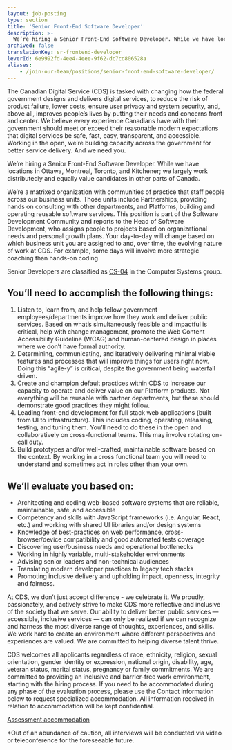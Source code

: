 ```yaml
---
layout: job-posting
type: section
title: 'Senior Front-End Software Developer'
description: >-
  We’re hiring a Senior Front-End Software Developer. While we have locations in Ottawa, Montreal, Toronto, and Kitchener; we largely work distributedly and equally value candidates in other parts of Canada.
archived: false
translationKey: sr-frontend-developer
leverId: 6e9992fd-4ee4-4eee-9f62-dc7cd806528a
aliases:
    - /join-our-team/positions/senior-front-end-software-developer/
---
```


The Canadian Digital Service (CDS) is tasked with changing how the federal government designs and delivers digital services, to reduce the risk of product failure, lower costs, ensure user privacy and system security, and, above all, improves people’s lives by putting their needs and concerns front and center. We believe every experience Canadians have with their government should meet or exceed their reasonable modern expectations that digital services be safe, fast, easy, transparent, and accessible. Working in the open, we’re building capacity across the government for better service delivery. And we need you.

We’re hiring a Senior Front-End Software Developer. While we have locations in Ottawa, Montreal, Toronto, and Kitchener; we largely work distributedly and equally value candidates in other parts of Canada.

We’re a matrixed organization with communities of practice that staff people across our business units. Those units include Partnerships, providing hands on consulting with other departments, and Platforms, building and operating reusable software services. This position is part of the Software Development Community and reports to the Head of Software Development, who assigns people to projects based on organizational needs and personal growth plans. Your day-to-day will change based on which business unit you are assigned to and, over time, the evolving nature of work at CDS. For example, some days will involve more strategic coaching than hands-on coding.

Senior Developers are classified as [CS-04](https://www.tbs-sct.gc.ca/agreements-conventions/view-visualiser-eng.aspx?id=1#toc12259212260/) in the Computer Systems group.

## You’ll need to accomplish the following things:

1. Listen to, learn from, and help fellow government employees/departments improve how they work and deliver public services. Based on what’s simultaneously feasible and impactful is critical, help with change management, promote the Web Content Accessibility Guideline (WCAG) and human-centered design in places where we don’t have formal authority.
2. Determining, communicating, and iteratively delivering minimal viable features and processes that will improve things for users right now. Doing this “agile-y” is critical, despite the government being waterfall driven.
3. Create and champion default practices within CDS to increase our capacity to operate and deliver value on our Platform products. Not everything will be reusable with partner departments, but these should demonstrate good practices they might follow.
4. Leading front-end development for full stack web applications (built from UI to infrastructure). This includes coding, operating, releasing, testing, and tuning them. You’ll need to do these in the open and collaboratively on cross-functional teams. This may involve rotating on-call duty.
5. Build prototypes and/or well-crafted, maintainable software based on the context. By working in a cross functional team you will need to understand and sometimes act in roles other than your own.

## We’ll evaluate you based on:

* Architecting and coding web-based software systems that are reliable, maintainable, safe, and accessible
* Competency and skills with JavaScript frameworks (i.e. Angular, React, etc.) and working with shared UI libraries and/or design systems
* Knowledge of best-practices on web performance, cross-browser/device compatibility and good automated tests coverage
* Discovering user/business needs and operational bottlenecks
* Working in highly variable, multi-stakeholder environments
* Advising senior leaders and non-technical audiences
* Translating modern developer practices to legacy tech stacks
* Promoting inclusive delivery and upholding impact, openness, integrity and fairness.

At CDS, we don’t just accept difference - we celebrate it. We proudly, passionately, and actively strive to make CDS more reflective and inclusive of the society that we serve. Our ability to deliver better public services — accessible, inclusive services — can only be realized if we can recognize and harness the most diverse range of thoughts, experiences, and skills. We work hard to create an environment where different perspectives and experiences are valued. We are committed to helping diverse talent thrive.

CDS welcomes all applicants regardless of race, ethnicity, religion, sexual orientation, gender identity or expression, national origin, disability, age, veteran status, marital status, pregnancy or family commitments. We are committed to providing an inclusive and barrier-free work environment, starting with the hiring process. If you need to be accommodated during any phase of the evaluation process, please use the Contact information below to request specialized accommodation. All information received in relation to accommodation will be kept confidential.

[Assessment accommodation](https://www.canada.ca/en/public-service-commission/services/assessment-accommodation-page.html)

*Out of an abundance of caution, all interviews will be conducted via video or teleconference for the foreseeable future.
